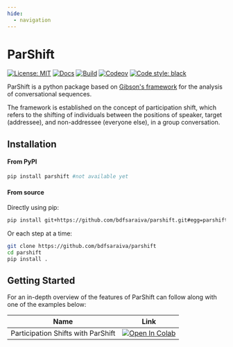 ```yaml
---
hide:
  - navigation
---
```



# ParShift

[![License: MIT](https://img.shields.io/badge/License-MIT-yellow.svg)](https://github.com/bdfsaraiva/py-Participation-Shifts/blob/main/LICENSE)
[![Docs](https://img.shields.io/badge/docs-Passing-green.svg)](https://bdfsaraiva.github.io/parshift)
[![Build](https://github.com/bdfsaraiva/parshift/actions/workflows/ci.yml/badge.svg)](https://github.com/bdfsaraiva/parshift/actions/workflows/ci.yml)
[![Codeov](https://codecov.io/github/bdfsaraiva/parshift/branch/main/graph/badge.svg?token=O5ZCGFW78U)](https://codecov.io/github/bdfsaraiva/parshift)
[![Code style: black](https://img.shields.io/badge/code%20style-black-000000.svg)](https://github.com/psf/black)


ParShift is a python package based on [Gibson's framework](https://doi.org/10.1353/sof.2003.0055) for the analysis of conversational sequences.

The framework is established on the concept of participation shift, which refers to the shifting of individuals between the positions of speaker, target (addressee), and non-addressee (everyone else), in a group conversation.


## Installation
#### From PyPI
```bash
pip install parshift #not available yet 
```
#### From source
Directly using pip:
```bash
pip install git+https://github.com/bdfsaraiva/parshift.git#egg=parshift
```
Or each step at a time:
```bash
git clone https://github.com/bdfsaraiva/parshift
cd parshift
pip install .
```

## Getting Started
For an in-depth overview of the features of ParShift can follow along 
with one of the examples below:


| Name  | Link  |
| ----- | ----- |
| Participation Shifts with ParShift | [![Open In Colab](https://colab.research.google.com/assets/colab-badge.svg)](https://colab.research.google.com/drive/1gYa32dMQDVuKwHDLgl1wJiVyHwUw4_zL?usp=sharing)  |

